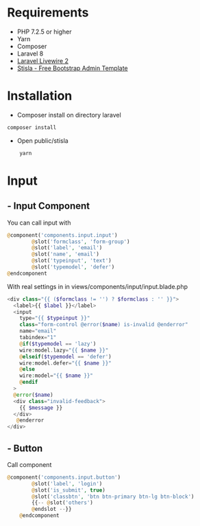 # Requirements
- PHP 7.2.5 or higher
- Yarn
- Composer
- Laravel 8
- [Laravel Livewire 2](https://github.com/livewire/livewire "Laravel Livewire 2")
- [Stisla - Free Bootstrap Admin Template](https://github.com/stisla/stisla "Stisla - Free Bootstrap Admin Template")

# Installation
- Composer install on directory laravel
```bash
composer install

```
- Open public/stisla
```bash
    yarn
```

# Input
## - Input Component
You can call input with 
```php
@component('components.input.input')
        @slot('formclass', 'form-group')
        @slot('label', 'email')
        @slot('name', 'email')
        @slot('typeinput', 'text')
        @slot('typemodel', 'defer')
@endcomponent
```
With real settings in in views/components/input/input.blade.php
```php
<div class="{{ ($formclass != '') ? $formclass : '' }}">
  <label>{{ $label }}</label>
  <input 
    type="{{ $typeinput }}"
    class="form-control @error($name) is-invalid @enderror"
    name="email"
    tabindex="1"
    @if($typemodel == 'lazy') 
    wire:model.lazy="{{ $name }}"
    @elseif($typemodel == 'defer')
    wire:model.defer="{{ $name }}"
    @else
    wire:model="{{ $name }}"
    @endif
  >
  @error($name)
  <div class="invalid-feedback">
    {{ $message }}
  </div>
   @enderror
</div>

```
## - Button
Call component
```php
@component('components.input.button')
        @slot('label', 'login')
        @slot('is_submit', true)
        @slot('classbtn', 'btn btn-primary btn-lg btn-block')
        {{-- @slot('others')
        @endslot --}}
    @endcomponent
```